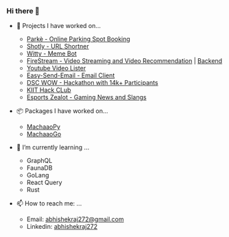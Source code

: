 ### Hi there 👋

- 🔭 Projects I have worked on...
  - [Parkè - Online Parking Spot Booking](https://parke.co.in)
  - [Shotly - URL Shortner](https://app.codedoc.tech)
  - [Witty - Meme Bot](https://messengerx.io/witty)
  - [FireStream - Video Streaming and Video Recommendation](https://stream.codedoc.tech) | [Backend](https://github.com/abhishekraj272/Video-Streaming-Backend)
  - [Youtube Video Lister](https://github.com/abhishekraj272/youtube-video-lister)
  - [Easy-Send-Email - Email Client](https://github.com/abhishekraj272/Easy-Send-Email)
  - [DSC WOW - Hackathon with 14k+ Participants](https://github.com/Diversity-In-DSC)
  - [KIIT Hack CLub](https://kiit.hackclub.com)
  - [Esports Zealot - Gaming News and Slangs](https://ezealot.github.io)

- 📦 Packages I have worked on...
  - [MachaaoPy](https://pypi.org/project/machaao/)
  - [MachaaoGo](https://pkg.go.dev/github.com/machaao/machaao-go)

- 🌱 I’m currently learning ...
  - GraphQL
  - FaunaDB
  - GoLang
  - React Query
  - Rust
  
- 📫 How to reach me: ...
  - Email: [abhishekraj272@gmail.com](abhishekraj272@gmail.com)
  - Linkedin: [abhishekraj272](https://linkedin.com/in/abhishekraj272)
